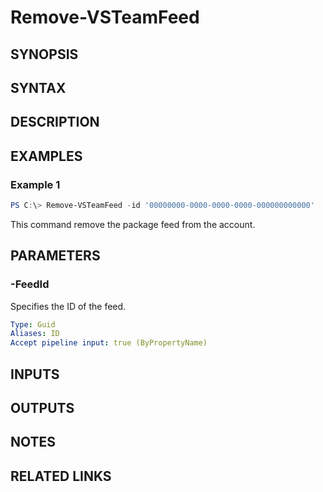 <!-- #include "./common/header.md" -->

# Remove-VSTeamFeed

## SYNOPSIS

<!-- #include "./synopsis/Remove-VSTeamFeed.md" -->

## SYNTAX

## DESCRIPTION

<!-- #include "./synopsis/Remove-VSTeamFeed.md" -->

## EXAMPLES

### Example 1

```PowerShell
PS C:\> Remove-VSTeamFeed -id '00000000-0000-0000-0000-000000000000'
```

This command remove the package feed from the account.

## PARAMETERS

### -FeedId

Specifies the ID of the feed.

```yaml
Type: Guid
Aliases: ID
Accept pipeline input: true (ByPropertyName)
```

## INPUTS

## OUTPUTS

## NOTES

## RELATED LINKS
